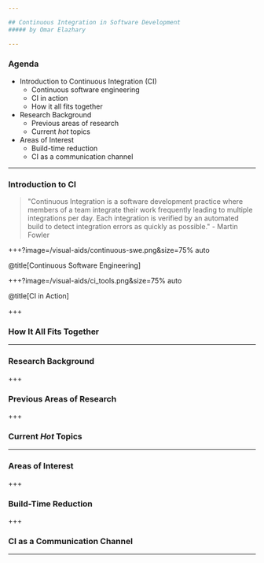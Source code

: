 ```yaml
---

## Continuous Integration in Software Development
##### by Omar Elazhary

---
```


### Agenda
- Introduction to Continuous Integration (CI)
    - Continuous software engineering
    - CI in action
    - How it all fits together
- Research Background
    - Previous areas of research
    - Current _hot_ topics
- Areas of Interest
    - Build-time reduction
    - CI as a communication channel

---

### Introduction to CI

> "Continuous Integration is a software development practice where members of a team integrate their work frequently leading to multiple integrations per day.
> Each integration is verified by an automated build to detect integration errors as quickly as possible." - Martin Fowler

+++?image=/visual-aids/continuous-swe.png&size=75% auto

@title[Continuous Software Engineering]

+++?image=/visual-aids/ci_tools.png&size=75% auto

@title[CI in Action]

+++

### How It All Fits Together


---

### Research Background

+++

### Previous Areas of Research


+++

### Current _Hot_ Topics


---

### Areas of Interest


+++

### Build-Time Reduction


+++

### CI as a Communication Channel


---
